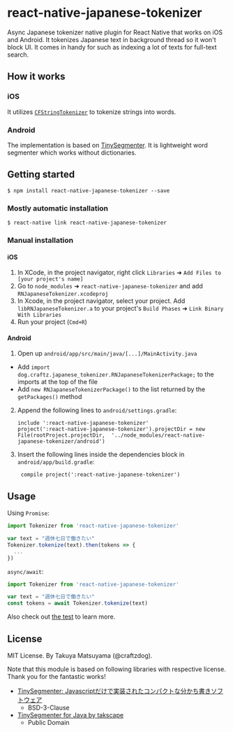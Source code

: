 # react-native-japanese-tokenizer

Async Japanese tokenizer native plugin for React Native that works on iOS and Android.
It tokenizes Japanese text in background thread so it won't block UI. It comes in handy for such as indexing a lot of texts for full-text search.

## How it works

### iOS

It utilizes [`CFStringTokenizer`](https://developer.apple.com/documentation/corefoundation/cfstringtokenizer-rf8) to tokenize strings into words.

### Android

The implementation is based on [TinySegmenter](http://chasen.org/~taku/software/TinySegmenter/). It is lightweight word segmenter which works without dictionaries.

## Getting started

```shell
$ npm install react-native-japanese-tokenizer --save
```

### Mostly automatic installation

```shell
$ react-native link react-native-japanese-tokenizer
```

### Manual installation

#### iOS

1. In XCode, in the project navigator, right click `Libraries` ➜ `Add Files to [your project's name]`
2. Go to `node_modules` ➜ `react-native-japanese-tokenizer` and add `RNJapaneseTokenizer.xcodeproj`
3. In Xcode, in the project navigator, select your project. Add `libRNJapaneseTokenizer.a` to your project's `Build Phases` ➜ `Link Binary With Libraries`
4. Run your project (`Cmd+R`)

#### Android

1. Open up `android/app/src/main/java/[...]/MainActivity.java`
  - Add `import dog.craftz.japanese_tokenizer.RNJapaneseTokenizerPackage;` to the imports at the top of the file
  - Add `new RNJapaneseTokenizerPackage()` to the list returned by the `getPackages()` method
2. Append the following lines to `android/settings.gradle`:
     ```
     include ':react-native-japanese-tokenizer'
     project(':react-native-japanese-tokenizer').projectDir = new File(rootProject.projectDir,  '../node_modules/react-native-japanese-tokenizer/android')
     ```
3. Insert the following lines inside the dependencies block in `android/app/build.gradle`:
     ```
      compile project(':react-native-japanese-tokenizer')
     ```

## Usage

Using `Promise`:

```javascript
import Tokenizer from 'react-native-japanese-tokenizer'

var text = "週休七日で働きたい"
Tokenizer.tokenize(text).then(tokens => {
  ...
})
```

`async/await`:

```javascript
import Tokenizer from 'react-native-japanese-tokenizer'

var text = "週休七日で働きたい"
const tokens = await Tokenizer.tokenize(text)
```

Also check out [the test](https://github.com/craftzdog/react-native-japanese-tokenizer/tree/master/test) to learn more.

## License

MIT License. By Takuya Matsuyama (@craftzdog).

Note that this module is based on following libraries with respective license. Thank you for the fantastic works!

 * [TinySegmenter: Javascriptだけで実装されたコンパクトな分かち書きソフトウェア](http://chasen.org/~taku/software/TinySegmenter/)
   * BSD-3-Clause
 * [TinySegmenter for Java by takscape](https://github.com/takscape/cmecab-java)
   * Public Domain
